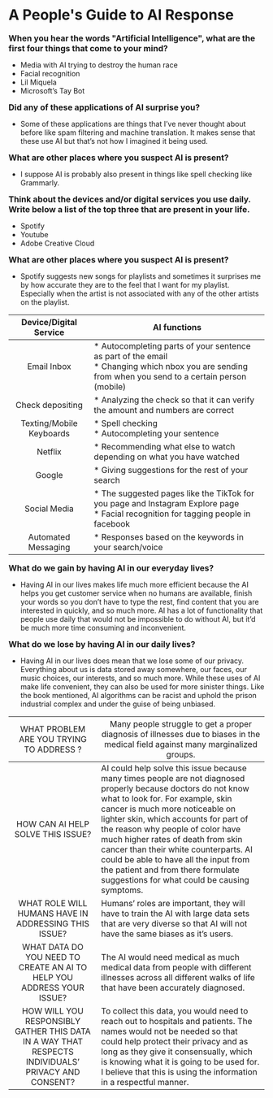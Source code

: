 # A People's Guide to AI Response
<span style= "font-size:16px"> **When you hear the words "Artificial Intelligence", what are the first four things that come to your mind?** </span>
* Media with AI trying to destroy the human race
* Facial recognition
* Lil Miquela
* Microsoft’s Tay Bot

<span style= "font-size:16px"> **Did any of these applications of AI surprise you?** </span>
* Some of these applications are things that I’ve never thought about before like spam filtering and machine translation. It makes sense that these use AI but that’s not how I imagined it being used. 

<span style= "font-size:16px"> **What are other places where you suspect AI is present?** </span>
* I suppose AI is probably also present in things like spell checking like Grammarly.

<span style= "font-size:16px;"> **Think about the devices and/or digital services you use daily. Write below a list of the top three that are present in your life.** </span>
* Spotify
* Youtube
* Adobe Creative Cloud

<span style= "font-size:16px"> **What are other places where you suspect AI is present?** </span>
* Spotify suggests new songs for playlists and sometimes it surprises me by how accurate they are to the feel that I want for my playlist. Especially when the artist is not associated with any of the other artists on the playlist.  

|Device/Digital Service   | AI functions  |  
|:---:|---| 
|Email Inbox| * Autocompleting parts of your sentence as part of the email </br> * Changing which nbox you are sending from when you send to a certain person (mobile)|
|Check depositing   | * Analyzing the check so that it can verify the amount and numbers are correct   |   
|Texting/Mobile Keyboards   | * Spell checking </br> * Autocompleting your sentence|  
|Netflix   | * Recommending what else to watch depending on what you have watched  |  
|Google   | * Giving suggestions for the rest of your search |  
|Social Media  | * The suggested pages like the TikTok for you page and Instagram Explore page </br> * Facial recognition for tagging people in facebook | 
|Automated Messaging   | * Responses based on the keywords in your search/voice   |  

<span style= "font-size: 16px"> **What do we gain by having AI in our everyday lives?** </span>
* Having AI in our lives makes life much more efficient because the AI helps you get customer service when no humans are available, finish your words so you don’t have to type the rest, find content that you are interested in quickly, and so much more. AI has a lot of functionality that people use daily that would not be impossible to do without AI, but it’d be much more time consuming and inconvenient. 

<span style = "font-size: 16px"> **What do we lose by having AI in our daily lives?** </span>
* Having AI in our lives does mean that we lose some of our privacy. Everything about us is data stored away somewhere, our faces, our music choices, our interests, and so much more. While these uses of AI make life convenient, they can also be used for more sinister things. Like the book mentioned, AI algorithms can be racist and uphold the prison industrial complex and under the guise of being unbiased.

|<span style= "font-weight:normal">WHAT PROBLEM ARE YOU TRYING TO ADDRESS ? </span>  |<span style= "font-weight: normal"> Many people struggle to get a proper diagnosis of illnesses due to biases in the medical field against many marginalized groups. </span>  |  
|:---:|---| 
|HOW CAN AI HELP SOLVE THIS ISSUE? | AI could help solve this issue because many times people are not diagnosed properly because doctors do not know what to look for. For example, skin cancer is much more noticeable on lighter skin, which accounts for part of the reason why people of color have much higher rates of death from skin cancer than their white counterparts. AI could be able to have all the input from the patient and from there formulate suggestions for what could be causing symptoms.|
|WHAT ROLE WILL HUMANS HAVE IN ADDRESSING THIS ISSUE?  | Humans’ roles are important, they will have to train the AI with large data sets that are very diverse so that AI will not have the same biases as it’s users.   |   
|WHAT DATA DO YOU NEED TO CREATE AN AI TO HELP YOU ADDRESS YOUR ISSUE?    | The AI would need medical as much medical data from people with different illnesses across all different walks of life that have been accurately diagnosed.|  
|HOW WILL YOU RESPONSIBLY GATHER THIS DATA IN A WAY THAT RESPECTS INDIVIDUALS’ PRIVACY AND CONSENT?   | To collect this data, you would need to reach out to hospitals and patients. The names would not be needed so that could help protect their privacy and as long as they give it consensually, which is knowing what it is going to be used for. I believe that this is using the information in a respectful manner.   |  






